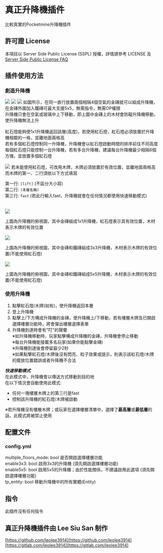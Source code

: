 # 真正升降機插件

比較真實的Pocketmine升降機插件

## 許可證 License
本項目以 Server Side Public License (SSPL) 授權，詳情請參考 LICENSE 及 [Server Side Public License FAQ](https://www.mongodb.com/licensing/server-side-public-license/faq)

## 插件使用方法

### 創造升降機
![](https://i.imgur.com/XLIKerA.jpg)
![](https://i.imgur.com/bdNn5IY.jpg)
![](https://i.imgur.com/UfE1i4s.jpg)
如圖所示，在同一直行放置兩個相隔4個空氣的金磚就可以組成升降機，在金磚外圍加入鐵磚可最大支援5x5，無需指令，無需OP權限<br>
升降機只會在空氣或玻璃中上下移動，即上圖中金磚上的木材會防礙升降機移動，使升降機無法上升<br>
<br>
紅石燈能夠使1x1升降機返回該層(高度)，若使用紅石燈，紅石燈必須放置於升降機相鄰的一格，並離地面兩格高<br>
若有多個紅石燈控制同一升降機，升降機會以紅石燈啟動時間的排序前往不同高度<br>
每個紅石燈只能控制一台升降機，若有多台升降機，建議每台升降機最少相隔6個方塊，並放置多個紅石燈<br>
<br>
![](https://i.imgur.com/ovhPLyj.jpg)
若未能使用紅石燈，可改用木牌，木牌必須放置於有效位置，並離地面兩格高<br>
而木牌的第一、二行須依以下方式填寫<br>

第一行: `[lift]` (不區分大小寫)<br>
第二行: `(本層名稱)`<br>
第三行: `fast` (若此行輸入fast，升降機就會在任何情況都使用快速移動模式)<br>
<br>
<br>
![](https://i.imgur.com/yxWW07p.jpg)

上圖為升降機的俯視圖，其中金磚組成1x1升降機，紅石燈表示其有效位置，木材表示木牌的有效位置
<br>
<br>
![](https://i.imgur.com/ZtLlGMq.jpg)

上圖為升降機的俯視圖，其中金磚和鐵磚組成3x3升降機，木材表示木牌的有效位置(不能使用紅石燈)
<br>
<br>
![](https://i.imgur.com/jbYX902.jpg)

上圖為升降機的俯視圖，其中金磚和鐵磚組成5x5升降機，木材表示木牌的有效位置(不能使用紅石燈)

### 使用升降機
1. 點擊紅石燈/木牌(如有)，使升降機返回本層<br>
2. 登上升降機<br>
3. 點擊上/下方構成升降機的金磚，使升降機上/下移動，若有樓層木牌及已開啟選擇樓層功能時，將會彈出樓層選擇表單<br>
4. 升降機到達時會有"叮"的聲響<br>
※如升降機移動時，玩家點擊構成升降機的金磚，升降機會停止移動<br>
※每台升降機能接載多名玩家(如果你能點擊金磚)<br>
※升降機到達後會停留最少2秒<br>
※如果點擊紅石燈/木牌後沒有閃亮、粒子效果或提示，則表示該紅石燈/木牌的擺放位置錯誤或者升降機不合法<br>

***快速移動模式***<br>
在此模式中，升降機會以傳送方式移動到目的地<br>
在以下情況會自動使用此模式:
* 任何一塊樓層木牌上的第三行是fast<br>
* 控制該升降機的紅石燈/木牌被啟動<br>

※若升降機沒有樓層木牌；或玩家在選擇樓層清單中，選擇了**最高層**或**最低層**的話，此模式將被禁止使用

## 配置文件

### config.yml
multiple_floors_mode: bool 是否開啟選擇樓層功能<br>
enable3x3: bool 啟用3x3的升降機 (須先開啟選擇樓層功能)<br>
enable5x5: bool 啟用5x5的升降機；由於性能關係，不建議啟用此選項 (須先開啟選擇樓層功能)<br>
tp_entity: bool 移動升降機中的所有實體(Entity)<br>

## 指令
此插件沒有任何指令

## 真正升降機插件由 Lee Siu San 制作

[https://github.com/leolee3914](https://github.com/leolee3914)<br>
[https://gitlab.com/leolee3914](https://gitlab.com/leolee3914)
